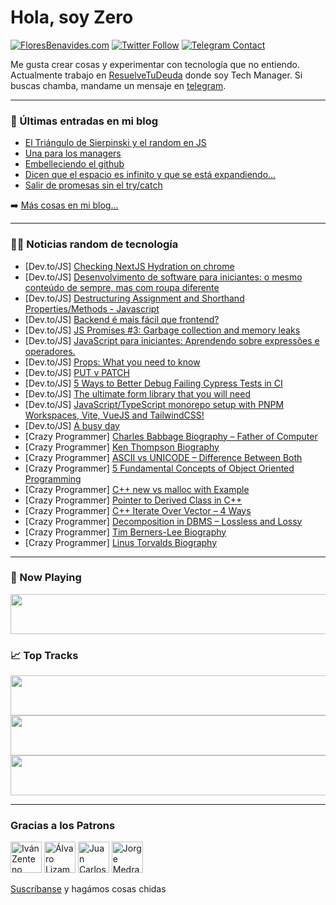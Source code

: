 # Hola, soy Zero

[![FloresBenavides.com](https://img.shields.io/website?down_message=oops&label=MiBlog&style=for-the-badge&up_message=online&url=https%3A%2F%2Ffloresbenavides.com)](https://floresbenavides.com) [![Twitter Follow](https://img.shields.io/twitter/follow/ZeroDragon?color=%231DA1F2&label=Follow&logo=twitter&logoColor=ffffff&style=for-the-badge)](https://twitter.com/zerodragon) [![Telegram Contact](https://img.shields.io/badge/escr%C3%ADbeme-ZeroDragon-%2326A5E4?style=for-the-badge&logo=telegram)](https://t.me/zerodragon)

Me gusta crear cosas y experimentar con tecnología que no entiendo.
Actualmente trabajo en [ResuelveTuDeuda](http://github.com/resuelve) donde soy Tech Manager.
Si buscas chamba, mandame un mensaje en [telegram](https://t.me/zerodragon).

---

### 📕 Últimas entradas en mi blog
<!-- BLOG-POST-LIST:START -->
- [El Triángulo de Sierpinski y el random en JS](https://floresbenavides.com/el-triangulo-de-sierpinski-y-el-random-en-js/)
- [Una para los managers](https://floresbenavides.com/una-para-los-managers/)
- [Embelleciendo el github](https://floresbenavides.com/embelleciendo-el-github/)
- [Dicen que el espacio es infinito y que se está expandiendo…](https://floresbenavides.com/dicen-que-el-espacio-es-infinito-y-que-se-esta-expandiendo/)
- [Salir de promesas sin el try/catch](https://floresbenavides.com/salir-de-promesas-sin-el-try-catch/)
<!-- BLOG-POST-LIST:END -->

➡️ [Más cosas en mi blog...](https://floresbenavides.com)

---

### 👨‍💻 Noticias random de tecnología
<!-- TECH-POSTS:START -->
- [Dev.to/JS] [Checking NextJS Hydration on chrome](https://dev.to/mehediasif/checking-nextjs-hydration-on-chrome-22cn)
- [Dev.to/JS] [Desenvolvimento de software para iniciantes: o mesmo conteúdo de sempre, mas com roupa diferente](https://dev.to/devdoido/desenvolvimento-de-software-para-iniciantes-o-mesmo-conteudo-de-sempre-mas-com-roupa-diferente-4pj9)
- [Dev.to/JS] [Destructuring Assignment and Shorthand Properties/Methods - Javascript](https://dev.to/renancferro/destructuring-assignment-and-shorthand-propertiesmethods-javascript-52d6)
- [Dev.to/JS] [Backend é mais fácil que frontend?](https://dev.to/devdoido/backend-e-mais-facil-que-frontend-2c9j)
- [Dev.to/JS] [JS Promises #3: Garbage collection and memory leaks](https://dev.to/xnimorz/js-promises-3-garbage-collection-and-memory-leaks-2oi7)
- [Dev.to/JS] [JavaScript para iniciantes: Aprendendo sobre expressões e operadores.](https://dev.to/altencirsilvajr/javascript-para-iniciantes-aprendendo-sobre-expressoes-e-operadores-1ibi)
- [Dev.to/JS] [Props: What you need to know](https://dev.to/oluwatrillions/props-what-you-need-to-know-4pn3)
- [Dev.to/JS] [PUT v PATCH](https://dev.to/nadia4206/put-v-patch-1fbd)
- [Dev.to/JS] [5 Ways to Better Debug Failing Cypress Tests in CI](https://dev.to/mikeshi/5-ways-to-better-debug-failing-cypress-tests-in-ci-133n)
- [Dev.to/JS] [The ultimate form library that you will need](https://dev.to/jucian0/the-ultimate-form-library-that-you-will-need-1nak)
- [Dev.to/JS] [JavaScript/TypeScript monorepo setup with PNPM Workspaces, Vite, VueJS and TailwindCSS!](https://dev.to/mihailtd/javascripttypescript-monorepo-setup-with-pnpm-workspaces-vite-vuejs-and-tailwindcss-nki)
- [Dev.to/JS] [A busy day](https://dev.to/soumocoder/a-busy-day-4afg)
- [Crazy Programmer] [Charles Babbage Biography – Father of Computer](https://www.thecrazyprogrammer.com/2023/01/charles-babbage-biography.html)
- [Crazy Programmer] [Ken Thompson Biography](https://www.thecrazyprogrammer.com/2023/01/ken-thompson-biography.html)
- [Crazy Programmer] [ASCII vs UNICODE – Difference Between Both](https://www.thecrazyprogrammer.com/2022/12/ascii-vs-unicode.html)
- [Crazy Programmer] [5 Fundamental Concepts of Object Oriented Programming](https://www.thecrazyprogrammer.com/2022/12/concepts-of-object-oriented-programming.html)
- [Crazy Programmer] [C++ new vs malloc with Example](https://www.thecrazyprogrammer.com/2022/12/new-vs-malloc.html)
- [Crazy Programmer] [Pointer to Derived Class in C++](https://www.thecrazyprogrammer.com/2022/12/pointer-to-derived-class-in-c.html)
- [Crazy Programmer] [C++ Iterate Over Vector – 4 Ways](https://www.thecrazyprogrammer.com/2022/12/c-iterate-over-vector.html)
- [Crazy Programmer] [Decomposition in DBMS – Lossless and Lossy](https://www.thecrazyprogrammer.com/2022/12/decomposition-in-dbms.html)
- [Crazy Programmer] [Tim Berners-Lee Biography](https://www.thecrazyprogrammer.com/2022/12/tim-berners-lee-biography.html)
- [Crazy Programmer] [Linus Torvalds Biography](https://www.thecrazyprogrammer.com/2022/11/linus-torvalds-biography.html)<!-- TECH-POSTS:END -->

---

### 🎵 Now Playing
<a href="https://spotify-now-playing-dun.vercel.app/now-playing?open"><img src="https://spotify-now-playing-dun.vercel.app/now-playing" width="540" height="64"></a>

### 📈 Top Tracks
<a href="https://spotify-now-playing-dun.vercel.app/top-tracks?i=1&open"><img src="https://spotify-now-playing-dun.vercel.app/top-tracks?i=1" width="540" height="64"></a>
<a href="https://spotify-now-playing-dun.vercel.app/top-tracks?i=2&open"><img src="https://spotify-now-playing-dun.vercel.app/top-tracks?i=2" width="540" height="64"></a>
<a href="https://spotify-now-playing-dun.vercel.app/top-tracks?i=3&open"><img src="https://spotify-now-playing-dun.vercel.app/top-tracks?i=3" width="540" height="64"></a>

---

### Gracias a los Patrons
[<img src="https://avatars.githubusercontent.com/u/243380?v=4" alt="Iván Zenteno" width="50px">](https://github.com/k001) [<img src="https://avatars.githubusercontent.com/u/19955639?v=4" alt="Álvaro Lizama" width="50px">](https://github.com/alvarolizama) [<img src="https://avatars.githubusercontent.com/u/2718753?v=4" alt="Juan Carlos Ruiz" width="50px">](https://github.com/JuanCrg90) [<img src="https://avatars.githubusercontent.com/u/37025?v=4" alt="Jorge Medrano" width="50px">](https://github.com/h1pp1e) 

[Suscríbanse](https://www.patreon.com/zerodragon) y hagámos cosas chidas
